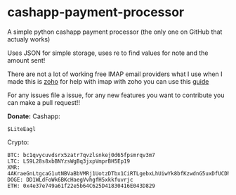 # cashapp-payment-processor
A simple python cashapp payment processor (the only one on GitHub that actualy works)

Uses JSON for simple storage, uses re to find values for note and the amount sent!

There are not a lot of working free IMAP email providers what I use when I made this is [zoho](https://www.zoho.com/) for help with imap with zoho you can use this [guide](https://www.zoho.com/mail/help/imap-access.html)

For any issues file a issue, for any new features you want to contribute you can make a pull request!!

**Donate:**
Cashapp:
```
$LiteEagl
```
Crypto:
```
BTC: bc1qvycuvdsrx5zatr7qvzlsnkej0d65fpsmrqv3m7
LTC: LS9L28s8xbBNYzsWgBq3jxpVmprBH5Ep19
XMR: 4AKraeGnLtgcaG1utNBVaBbVMRj1UotzDTbx1CiRTLgebxLhUiwYk8bfKzwdnG5uxDfUCDhnoiw58jgDP7AfRYVdFFtk8QN
DOGE: DD1WLdFoWk6BKcHaegVvhgfH5xkkfuvrjc
ETH: 0x4e37e749a61f22e5b64C625D41830416E043D829
```
